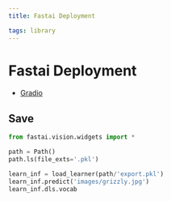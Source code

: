 ```yaml
---
title: Fastai Deployment

tags: library 
---
```


# Fastai Deployment
- [Gradio](Gradio.md)

## Save

```python
from fastai.vision.widgets import *
```

```python
path = Path()
path.ls(file_exts='.pkl')

learn_inf = load_learner(path/'export.pkl')
learn_inf.predict('images/grizzly.jpg')
learn_inf.dls.vocab
```








